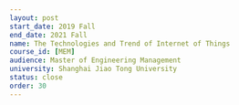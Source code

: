 ```yaml
---
layout: post
start_date: 2019 Fall
end_date: 2021 Fall
name: The Technologies and Trend of Internet of Things
course_id: [MEM]
audience: Master of Engineering Management
university: Shanghai Jiao Tong University
status: close
order: 30
---
```

